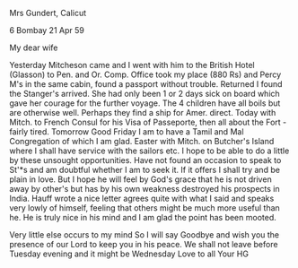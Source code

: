Mrs Gundert, Calicut

6 Bombay 21 Apr 59

My dear wife

Yesterday Mitcheson came and I went with him to the British Hotel (Glasson) to Pen. and Or. Comp. Office took my place (880 Rs) and Percy M's in the same cabin, found a passport without trouble. Returned I found the Stanger's arrived. She had only been 1 or 2 days sick on board which gave her courage for the further voyage. The 4 children have all boils but are otherwise well. Perhaps they find a ship for Amer. direct. Today with Mitch. to French Consul for his Visa of Passeporte, then all about the Fort - fairly tired. Tomorrow Good Friday I am to have a Tamil and Mal Congregation of which I am glad. Easter with Mitch. on Butcher's Island where I shall have service with the sailors etc. I hope to be able to do a little by these unsought opportunities. Have not found an occasion to speak to St'<angers>*s and am doubtful whether I am to seek it. If it offers I shall try and be plain in love. But I hope he will feel by God's grace that he is not driven away by other's but has by his own weakness destroyed his prospects in India. Hauff wrote a nice letter agrees quite with what I said and speaks very lowly of himself, feeling that others might be much more useful than he. He is truly nice in his mind and I am glad the point has been mooted.

Very little else occurs to my mind So I will say Goodbye and wish you the presence of our Lord to keep you in his peace. We shall not leave before Tuesday evening and it might be Wednesday Love to all
 Your HG
